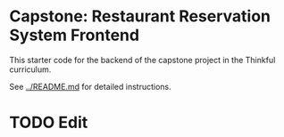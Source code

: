 # Capstone: Restaurant Reservation System Frontend

This starter code for the backend of the capstone project in the Thinkful curriculum.

See [../README.md](../README.md) for detailed instructions.

# TODO Edit
